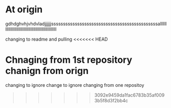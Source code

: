 At origin
====
gdhdghvhjvhdvladjjjjjjsssssssssssssssssssssssssssssssssssssssssssssalllllllllllllllllllllllllllllllllllllllllllllllllllll


changing to readme and pulling
<<<<<<< HEAD

Chnaging from 1st repository
chanign from orign
=======
changing to ignore
change to ignore
changing from one repositoy
>>>>>>> 3092e9459da1fac6783b35af0093b5f8d3f2bb4c
